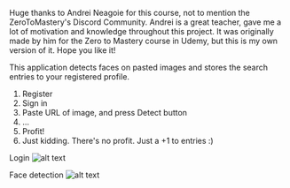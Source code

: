 Huge thanks to Andrei Neagoie for this course, not to mention the ZeroToMastery's Discord Community. 
Andrei is a great teacher, gave me a lot of motivation and knowledge throughout this project. It was originally made by him for the Zero to Mastery course in Udemy, but this is my own version of it. Hope you like it! 

This application detects faces on pasted images and stores the search entries to your registered profile. 

1. Register
2. Sign in
3. Paste URL of image, and press Detect button
4. ...
5. Profit!
6. Just kidding. There's no profit. Just a +1 to entries :)

Login
![alt text](https://github.com/pikktorr/smart-brainer/blob/master/screenshots/1-login.jpg?raw=true)

Face detection
![alt text](https://github.com/pikktorr/smart-brainer/blob/master/screenshots/2-search.jpg?raw=true)
